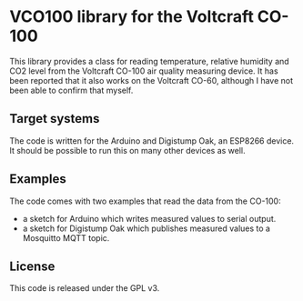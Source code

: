# VCO100 library for the Voltcraft CO-100
This library provides a class for reading temperature, relative humidity and CO2 level from the Voltcraft CO-100 air quality measuring device. It has been reported that it also works on the Voltcraft CO-60, although I have not been able to confirm that myself.

## Target systems
The code is written for the Arduino and Digistump Oak, an ESP8266 device. It should be possible to run this on many other devices as well.

## Examples
The code comes with two examples that read the data from the CO-100:

- a sketch for Arduino which writes measured values to serial output.
- a sketch for Digistump Oak which publishes measured values to a Mosquitto MQTT topic.

## License
This code is released under the GPL v3.
